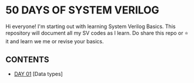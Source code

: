# 50 DAYS OF SYSTEM VERILOG
Hi everyone! I'm starting out with learning System Verilog Basics. This repository will document all my SV codes as I learn. 
Do share this repo or ⭐ it and learn we me or revise your basics.

## CONTENTS
- [DAY 01]() [Data types]
